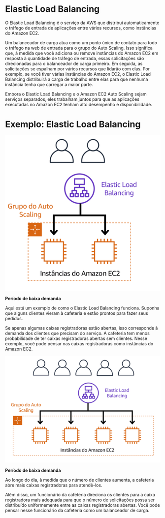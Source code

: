 # Elastic Load Balancing

O Elastic Load Balancing é o serviço da AWS que distribui automaticamente o tráfego de entrada de aplicações entre vários recursos, como instâncias do Amazon EC2. 

Um balanceador de carga atua como um ponto único de contato para todo o tráfego na web de entrada para o grupo do Auto Scaling. Isso significa que, à medida que você adiciona ou remove instâncias do Amazon EC2 em resposta à quantidade de tráfego de entrada, essas solicitações são direcionadas para o balanceador de carga primeiro. Em seguida, as solicitações se espalham por vários recursos que lidarão com elas. Por exemplo, se você tiver várias instâncias do Amazon EC2, o Elastic Load Balancing distribuirá a carga de trabalho entre elas para que nenhuma instância tenha que carregar a maior parte. 

Embora o Elastic Load Balancing e o Amazon EC2 Auto Scaling sejam serviços separados, eles trabalham juntos para que as aplicações executadas no Amazon EC2 tenham alto desempenho e disponibilidade. 

# Exemplo: Elastic Load Balancing

![Período de baixa demanda](images/4.png)

**Período de baixa demanda**

Aqui está um exemplo de como o Elastic Load Balancing funciona. Suponha que alguns clientes vieram à cafeteria e estão prontos para fazer seus pedidos. 

Se apenas algumas caixas registradoras estão abertas, isso corresponde à demanda dos clientes que precisam do serviço. A cafeteria tem menos probabilidade de ter caixas registradoras abertas sem clientes. Nesse exemplo, você pode pensar nas caixas registradoras como instâncias do Amazon EC2.

![Período de baixa demanda](images/5.png)

**Período de baixa demanda**

Ao longo do dia, à medida que o número de clientes aumenta, a cafeteria abre mais caixas registradoras para atendê-los. 

Além disso, um funcionário da cafeteria direciona os clientes para a caixa registradora mais adequada para que o número de solicitações possa ser distribuído uniformemente entre as caixas registradoras abertas. Você pode pensar nesse funcionário da cafeteria como um balanceador de carga. 